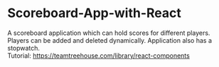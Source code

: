 # Scoreboard-App-with-React <br/>
A scoreboard application which can hold scores for different players. Players can be added and deleted dynamically. Application also has a stopwatch. <br/>
Tutorial: https://teamtreehouse.com/library/react-components
